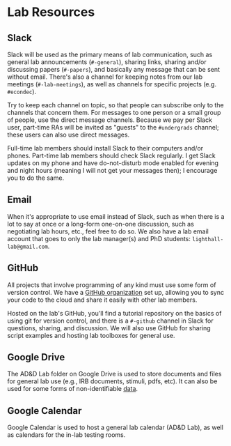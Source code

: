 # Lab Resources

## Slack

Slack will be used as the primary means of lab communication, such as general lab announcements (`#-general`), sharing links, sharing and/or discussing papers (`#-papers`), and basically any message that can be sent without email. There's also a channel for keeping notes from our lab meetings (`#-lab-meetings`), as well as channels for specific projects (e.g. `#econdec`).

Try to keep each channel on topic, so that people can subscribe only to the channels that concern them. For messages to one person or a small group of people, use the direct message channels. Because we pay per Slack user, part-time RAs will be invited as "guests" to the `#undergrads` channel; these users can also use direct messages.

Full-time lab members should install Slack to their computers and/or phones. Part-time lab members should check Slack regularly. I get Slack updates on my phone and have do-not-disturb mode enabled for evening and night hours (meaning I will not get your messages then); I encourage you to do the same.

## Email
When it's appropriate to use email instead of Slack, such as when there is a lot to say at once or a long-form one-on-one discussion, such as negotiating lab hours, etc., feel free to do so. We also have a lab email account that goes to only the lab manager(s) and PhD students: `lighthall-lab@gmail.com`.

## GitHub

All projects that involve programming of any kind must use some form of version control. We have a [GitHub organization](https://github.com/lighthall-lab/) set up, allowing you to sync your code to the cloud and share it easily with other lab members.

Hosted on the lab's GitHub, you'll find a tutorial repository on the basics of using git for version control, and there is a `#-github` channel in Slack for questions, sharing, and discussion. We will also use GitHub for sharing script examples and hosting lab toolboxes for general use.

## Google Drive

The AD&D Lab folder on Google Drive is used to store documents and files for general lab use (e.g., IRB documents, stimuli, pdfs, etc). It can also be used for some forms of non-identifiable [data](#data-management).

## Google Calendar

Google Calendar is used to host a general lab calendar (AD&D Lab), as well as calendars for the in-lab testing rooms.
